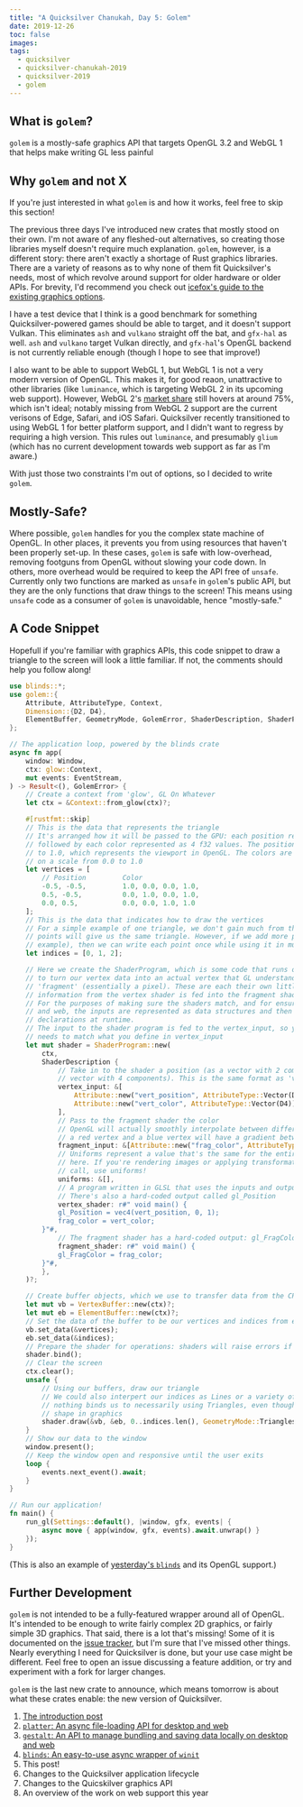 ```yaml
---
title: "A Quicksilver Chanukah, Day 5: Golem"
date: 2019-12-26
toc: false
images:
tags:
  - quicksilver
  - quicksilver-chanukah-2019
  - quicksilver-2019
  - golem
---
```


## What is `golem`?

`golem` is a mostly-safe graphics API that targets OpenGL 3.2 and WebGL 1 that helps make writing GL less painful

## Why `golem` and not X

If you're just interested in what `golem` is and how it works, feel free to skip this section!

The previous three days I've introduced new crates that mostly stood on their own. I'm not aware of any fleshed-out alternatives, so creating those libraries myself doesn't require much explanation. `golem`, however, is a different story: there aren't exactly a shortage of Rust graphics libraries. There are a variety of reasons as to why none of them fit Quicksilver's needs, most of which revolve around support for older hardware or older APIs. For brevity, I'd recommend you check out [icefox's guide to the existing graphics options](https://wiki.alopex.li/AGuideToRustGraphicsLibraries2019).

I have a test device that I think is a good benchmark for something Quicksilver-powered games should be able to target, and it doesn't support Vulkan. This eliminates `ash` and `vulkano` straight off the bat, and `gfx-hal` as well. `ash` and `vulkano` target Vulkan directly, and `gfx-hal`'s OpenGL backend is not currently reliable enough (though I hope to see that improve!)

I also want to be able to support WebGL 1, but WebGL 1 is not a very modern version of OpenGL. This makes it, for good reaon, unattractive to other libraries (like `luminance`, which is targeting WebGL 2 in its upcoming web support). However, WebGL 2's [market share](https://caniuse.com/#feat=webgl2) still hovers at around 75%, which isn't ideal; notably missing from WebGL 2 support are the current verisons of Edge, Safari, and iOS Safari. Quicksilver recently transitioned to using WebGL 1 for better platform support, and I didn't want to regress by requiring a high version. This rules out `luminance`, and presumably `glium` (which has no current development towards web support as far as I'm aware.)

With just those two constraints I'm out of options, so I decided to write `golem`.

## Mostly-Safe?

Where possible, `golem` handles for you the complex state machine of OpenGL. In other places, it prevents you from using resources that haven't been properly set-up. In these cases, `golem` is safe with low-overhead, removing footguns from OpenGL without slowing your code down. In others, more overhead would be required to keep the API free of `unsafe`. Currently only two functions are marked as `unsafe` in `golem`'s public API, but they are the only functions that draw things to the screen! This means using `unsafe` code as a consumer of `golem` is unavoidable, hence "mostly-safe."

## A Code Snippet

Hopefull if you're familiar with graphics APIs, this code snippet to draw a triangle to the screen will look a little familiar. If not, the comments should help you follow along!

```rust
use blinds::*;
use golem::{
    Attribute, AttributeType, Context,
    Dimension::{D2, D4},
    ElementBuffer, GeometryMode, GolemError, ShaderDescription, ShaderProgram, VertexBuffer,
};

// The application loop, powered by the blinds crate
async fn app(
    window: Window,
    ctx: glow::Context,
    mut events: EventStream,
) -> Result<(), GolemError> {
    // Create a context from 'glow', GL On Whatever
    let ctx = &Context::from_glow(ctx)?;

    #[rustfmt::skip]
    // This is the data that represents the triangle
    // It's arranged how it will be passed to the GPU: each position represented as two f32 values,
    // followed by each color represented as 4 f32 values. The positions are on a scale from -1.0
    // to 1.0, which represents the viewport in OpenGL. The colors are represented as R, G, B, A,
    // on a scale from 0.0 to 1.0
    let vertices = [
        // Position         Color
        -0.5, -0.5,         1.0, 0.0, 0.0, 1.0,
        0.5, -0.5,          0.0, 1.0, 0.0, 1.0,
        0.0, 0.5,           0.0, 0.0, 1.0, 1.0
    ];
    // This is the data that indicates how to draw the vertices
    // For a simple example of one triangle, we don't gain much from this. Any order of these three
    // points will give us the same triangle. However, if we add more points (to draw a square, for
    // example), then we can write each point once while using it in multiple triangles.
    let indices = [0, 1, 2];

    // Here we create the ShaderProgram, which is some code that runs on the GPU. It determines how
    // to turn our vertex data into an actual vertex that GL understands, and how to color each
    // 'fragment' (essentially a pixel). These are each their own little program, where the
    // information from the vertex shader is fed into the fragment shader.
    // For the purposes of making sure the shaders match, and for ensuring compatibility on desktop
    // and web, the inputs are represented as data structures and then converted to shader
    // declarations at runtime.
    // The input to the shader program is fed to the vertex_input, so your vertex data's format
    // needs to match what you define in vertex_input
    let mut shader = ShaderProgram::new(
        ctx,
        ShaderDescription {
            // Take in to the shader a position (as a vector with 2 components) and a color (as a
            // vector with 4 components). This is the same format as 'vertices' above
            vertex_input: &[
                Attribute::new("vert_position", AttributeType::Vector(D2)),
                Attribute::new("vert_color", AttributeType::Vector(D4)),
            ],
            // Pass to the fragment shader the color
            // OpenGL will actually smoothly interpolate between different vertex values for us, so
            // a red vertex and a blue vertex will have a gradient between them
            fragment_input: &[Attribute::new("frag_color", AttributeType::Vector(D4))],
            // Uniforms represent a value that's the same for the entire shader; we don't need any
            // here. If you're rendering images or applying transformations to your entire draw
            // call, use uniforms!
            uniforms: &[],
            // A program written in GLSL that uses the inputs and outputs defined above
            // There's also a hard-coded output called gl_Position
            vertex_shader: r#" void main() {
            gl_Position = vec4(vert_position, 0, 1);
            frag_color = vert_color;
        }"#,
            // The fragment shader has a hard-coded output: gl_FragColor
            fragment_shader: r#" void main() {
            gl_FragColor = frag_color;
        }"#,
        },
    )?;

    // Create buffer objects, which we use to transfer data from the CPU to the GPU
    let mut vb = VertexBuffer::new(ctx)?;
    let mut eb = ElementBuffer::new(ctx)?;
    // Set the data of the buffer to be our vertices and indices from earlier
    vb.set_data(&vertices);
    eb.set_data(&indices);
    // Prepare the shader for operations: shaders will raise errors if you forget to bind them
    shader.bind();
    // Clear the screen
    ctx.clear();
    unsafe {
        // Using our buffers, draw our triangle
        // We could also interpert our indices as Lines or a variety of other shape options:
        // nothing binds us to necessarily using Triangles, even though they're the most common
        // shape in graphics
        shader.draw(&vb, &eb, 0..indices.len(), GeometryMode::Triangles)?;
    }
    // Show our data to the window
    window.present();
    // Keep the window open and responsive until the user exits
    loop {
        events.next_event().await;
    }
}

// Run our application!
fn main() {
    run_gl(Settings::default(), |window, gfx, events| {
        async move { app(window, gfx, events).await.unwrap() }
    });
}
```

(This is also an example of [yesterday's `blinds`](../quicksilver-chanukah-2019-day-4) and its OpenGL support.)

## Further Development

`golem` is not intended to be a fully-featured wrapper around all of OpenGL. It's intended to be enough to write fairly complex 2D graphics, or fairly simple 3D graphics. That said, there is a lot that's missing! Some of it is documented on the [issue tracker](https://github.com/ryanisaacg/golem/issues), but I'm sure that I've missed other things. Nearly everything I need for Quicksilver is done, but your use case might be different. Feel free to open an issue discussing a feature addition, or try and experiment with a fork for larger changes.

`golem` is the last new crate to announce, which means tomorrow is about what these crates enable: the new version of Quicksilver.

1. [The introduction post](../quicksilver-chanukah-2019)
2. [`platter`: An async file-loading API for desktop and web](../quicksilver-chanukah-2019-day-2)
3. [`gestalt`: An API to manage bundling and saving data locally on desktop and web](../quicksilver-chanukah-2019-day-3)
4. [`blinds`: An easy-to-use async wrapper of `winit`](../quicksilver-chanukah-2019-day-4)
5. This post!
6. Changes to the Quicksilver application lifecycle
7. Changes to the Quicskilver graphics API
8. An overview of the work on web support this year
